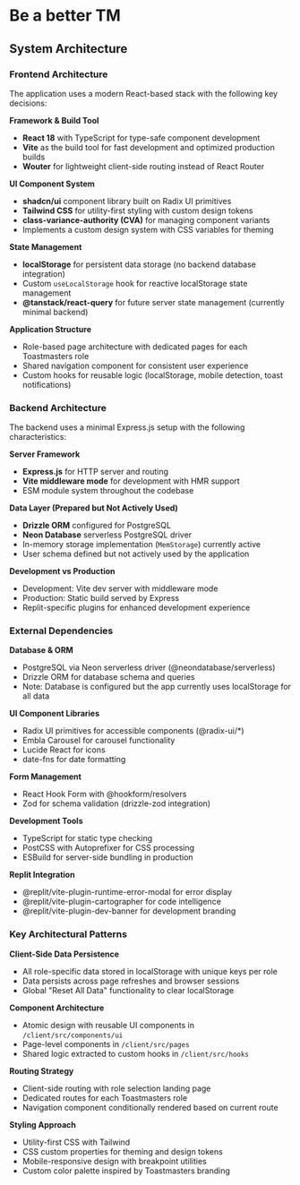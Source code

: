 # Be a better TM

## System Architecture

### Frontend Architecture

The application uses a modern React-based stack with the following key decisions:

**Framework & Build Tool**
- **React 18** with TypeScript for type-safe component development
- **Vite** as the build tool for fast development and optimized production builds
- **Wouter** for lightweight client-side routing instead of React Router

**UI Component System**
- **shadcn/ui** component library built on Radix UI primitives
- **Tailwind CSS** for utility-first styling with custom design tokens
- **class-variance-authority (CVA)** for managing component variants
- Implements a custom design system with CSS variables for theming

**State Management**
- **localStorage** for persistent data storage (no backend database integration)
- Custom `useLocalStorage` hook for reactive localStorage state management
- **@tanstack/react-query** for future server state management (currently minimal backend)

**Application Structure**
- Role-based page architecture with dedicated pages for each Toastmasters role
- Shared navigation component for consistent user experience
- Custom hooks for reusable logic (localStorage, mobile detection, toast notifications)

### Backend Architecture

The backend uses a minimal Express.js setup with the following characteristics:

**Server Framework**
- **Express.js** for HTTP server and routing
- **Vite middleware mode** for development with HMR support
- ESM module system throughout the codebase

**Data Layer (Prepared but Not Actively Used)**
- **Drizzle ORM** configured for PostgreSQL
- **Neon Database** serverless PostgreSQL driver
- In-memory storage implementation (`MemStorage`) currently active
- User schema defined but not actively used by the application

**Development vs Production**
- Development: Vite dev server with middleware mode
- Production: Static build served by Express
- Replit-specific plugins for enhanced development experience

### External Dependencies

**Database & ORM**
- PostgreSQL via Neon serverless driver (@neondatabase/serverless)
- Drizzle ORM for database schema and queries
- Note: Database is configured but the app currently uses localStorage for all data

**UI Component Libraries**
- Radix UI primitives for accessible components (@radix-ui/*)
- Embla Carousel for carousel functionality
- Lucide React for icons
- date-fns for date formatting

**Form Management**
- React Hook Form with @hookform/resolvers
- Zod for schema validation (drizzle-zod integration)

**Development Tools**
- TypeScript for static type checking
- PostCSS with Autoprefixer for CSS processing
- ESBuild for server-side bundling in production

**Replit Integration**
- @replit/vite-plugin-runtime-error-modal for error display
- @replit/vite-plugin-cartographer for code intelligence
- @replit/vite-plugin-dev-banner for development branding

### Key Architectural Patterns

**Client-Side Data Persistence**
- All role-specific data stored in localStorage with unique keys per role
- Data persists across page refreshes and browser sessions
- Global "Reset All Data" functionality to clear localStorage

**Component Architecture**
- Atomic design with reusable UI components in `/client/src/components/ui`
- Page-level components in `/client/src/pages`
- Shared logic extracted to custom hooks in `/client/src/hooks`

**Routing Strategy**
- Client-side routing with role selection landing page
- Dedicated routes for each Toastmasters role
- Navigation component conditionally rendered based on current route

**Styling Approach**
- Utility-first CSS with Tailwind
- CSS custom properties for theming and design tokens
- Mobile-responsive design with breakpoint utilities
- Custom color palette inspired by Toastmasters branding